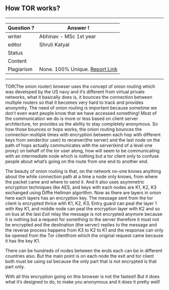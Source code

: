 ## How TOR works?

---
Question ? | Answer ! |
--- | --- |
writer | Abhinav - MSc 1st year|
editor | Shruti Katyal |
Status |  |
Content |  |
Plagiarism |	None. 100% Unique. [Report Link](./plag-reports/plag-air-taxi-v1.pdf) |


---
TOR(The onion router) browser uses the concept of onion routing which was developed by the US navy and it’s different from virtual 
private networks, what it basically does is, it bounces the connection between multiple routers so that it becomes very hard to track 
and provides anonymity. The need of onion routing is important because sometime we don’t even want people know that we have accessed 
something! Most of the communication we do is more or less based on client server architecture, tor provides us the ability to stay 
completely anonymous. So how those bounces or hops works, the onion routing bounces the connection multiple times with encryption between
each hop with different keys from sender(tor user) to receiver(the server) and the last node on the path of hops actually communicates with 
the server(kind of a level one proxy) on behalf of the tor user along, how will seem to be communicating with an intermediate node which is
nothing but a tor client only to confuse people about what’s going on the route from one end to another end. 

The beauty of onion routing is that, on the network no-one knows anything about the while connection path at a time a node only knows, from 
where the packet came and where to send it. And it also uses asymmetric encryption techniques like AES, and keys with each nodes are K1, 
K2, K3 exchanged using Diffie Hellman algorithm. Now as there are layers in onion here each layers has an encryption key. The message sent 
from the tor client is encrypted thrice with K1, K2, K3, Entry guard can peal the layer 1 with Key K1, and middle node can peal the 
encryption layer with K2 and so on bus at the last *Exit* relay the message is not encrypted anymore because it is nothing but a request 
for something to the server therefore it must not be encrypted and the destination (the server) replies to the message and the reverse 
process happens from K3 to K2 to K1 and the response can only be opened from the Tor clientfrom which the original request came because 
it has the key K1.

There can be hundreds of nodes between the ends each can be in different countries also. But the main point is on each node the exit
and tor client both must be using ssl because the only part that is not encrypted is that part only.

With all this encryption going on this browser is not the fastest! But it does what it’s designed to do, to make you anonymous and it does
it pretty well!
